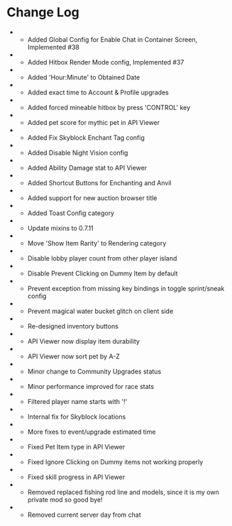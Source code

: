 # Change Log

* + Added Global Config for Enable Chat in Container Screen, Implemented #38
* + Added Hitbox Render Mode config, Implemented #37
* + Added 'Hour:Minute' to Obtained Date
* + Added exact time to Account & Profile upgrades
* + Added forced mineable hitbox by press 'CONTROL' key
* + Added pet score for mythic pet in API Viewer
* + Added Fix Skyblock Enchant Tag config
* + Added Disable Night Vision config
* + Added Ability Damage stat to API Viewer
* + Added Shortcut Buttons for Enchanting and Anvil
* + Added support for new auction browser title
* + Added Toast Config category
* * Update mixins to 0.7.11
* * Move 'Show Item Rarity' to Rendering category
* * Disable lobby player count from other player island
* * Disable Prevent Clicking on Dummy Item by default
* * Prevent exception from missing key bindings in toggle sprint/sneak config
* * Prevent magical water bucket glitch on client side
* * Re-designed inventory buttons
* * API Viewer now display item durability
* * API Viewer now sort pet by A-Z
* * Minor change to Community Upgrades status
* * Minor performance improved for race stats
* * Filtered player name starts with '!'
* * Internal fix for Skyblock locations
* * More fixes to event/upgrade estimated time
* * Fixed Pet Item type in API Viewer
* * Fixed Ignore Clicking on Dummy items not working properly
* * Fixed skill progress in API Viewer
* - Removed replaced fishing rod line and models, since it is my own private mod so good bye!
* - Removed current server day from chat